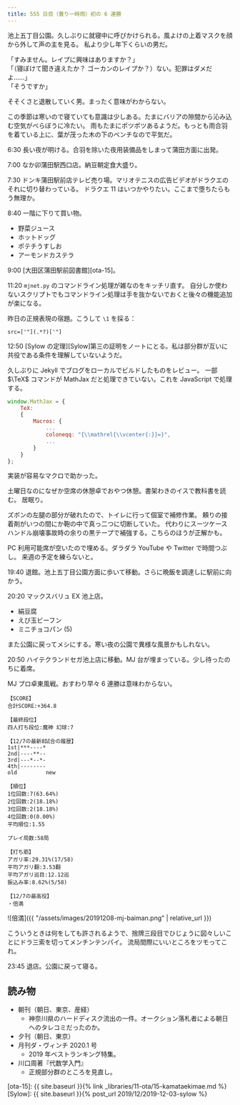 ```yaml
---
title: 555 日目（曇り一時雨）初の 6 連勝
---
```


池上五丁目公園。久しぶりに就寝中に呼びかけられる。風よけの上着マスクを顔から外して声の主を見る。
私より少し年下くらいの男だ。

「すみません。レイプに興味はありますか？」<br/>
「（寝ぼけて聞き違えたか？ ゴーカンのレイプか？）ない。犯罪はダメだよ……」<br/>
「そうですか」

そそくさと退散していく男。まったく意味がわからない。

この季節は寒いので寝ていても意識は少しある。たまにバリアの隙間から沁み込む空気がべらぼうに冷たい。
雨もたまにポツポツあるようだ。もっとも雨合羽を着ている上に、葉が茂った木の下のベンチなので平気だ。

6:30 長い夜が明ける。合羽を除いた夜用装備品をしまって蒲田方面に出発。

7:00 なか卯蒲田駅西口店。納豆朝定食大盛り。

7:30 ドンキ蒲田駅前店テレビ売り場。マリオテニスの広告ビデオがドラクエのそれに切り替わっている。
ドラクエ 11 はいつかやりたい。ここまで堕ちたらもう無理か。

8:40 一階に下りて買い物。

* 野菜ジュース
* ホットドッグ
* ポテチうすしお
* アーモンドカステラ

9:00 [大田区蒲田駅前図書館][ota-15]。

11:20 `mjnet.py` のコマンドライン処理が雑なのをキッチリ直す。
自分しか使わないスクリプトでもコマンドライン処理は手を抜かないでおくと後々の機能追加が楽になる。

昨日の正規表現の宿題。こうして `\1` を採る：

```regex
src=['"](.*?)['"]
```

12:50 [Sylow の定理][Sylow]第三の証明をノートにとる。私は部分群が互いに共役である条件を理解していないようだ。

久しぶりに Jekyll でブログをローカルでビルドしたものをレビュー。
一部 $\TeX$ コマンドが MathJax だと処理できていない。これを JavaScript で処理する。

```javascript
window.MathJax = {
    TeX:
    {
        Macros: {
            ...
            coloneqq: "{\\mathrel{\\vcenter{:}}=}",
            ...
        }
    }
};
```

実装が容易なマクロで助かった。

土曜日なのになぜか空席の休憩卓でおやつ休憩。書架わきのイスで教科書を読む。
居眠り。

ズボンの左腿の部分が破れたので、トイレに行って個室で補修作業。
頼りの接着剤がいつの間にか鞄の中で真っ二つに切断していた。
代わりにスーツケースハンドル崩壊事故時の余りの黒テープで補強する。こちらのほうが正解かも。

PC 利用可能席が空いたので埋める。ダラダラ YouTube や Twitter で時間つぶし。
来週の予定を練らないと。

19:40 退館。池上五丁目公園方面に歩いて移動。さらに晩飯を調達しに駅前に向かう。

20:20 マックスバリュ EX 池上店。

* 絹豆腐
* えび玉ビーフン
* ミニチョコパン (5)

また公園に戻ってメシにする。寒い夜の公園で異様な風景かもしれない。

20:50 ハイテクランドセガ池上店に移動。MJ 台が埋まっている。少し待ったのちに着席。

MJ プロ卓東風戦。おすわり早々 6 連勝は意味わからない。

```text
【SCORE】
合計SCORE:+364.8

【最終段位】
四人打ち段位:魔神 幻球:7

【12/7の最新8試合の履歴】
1st|***----*
2nd|----**--
3rd|---*--*-
4th|--------
old         new

【順位】
1位回数:7(63.64%)
2位回数:2(18.18%)
3位回数:2(18.18%)
4位回数:0(0.00%)
平均順位:1.55

プレイ局数:58局

【打ち筋】
アガリ率:29.31%(17/58)
平均アガリ翻:3.53翻
平均アガリ巡目:12.12巡
振込み率:8.62%(5/58)

【12/7の最高役】
・倍満
```

![倍満]({{ "/assets/images/20191208-mj-baiman.png" | relative_url }})

こういうときは何をしても許されるようで、捨牌三段目でひじょうに図々しいことにドラ三索を切ってメンチンテンパイ。
流局間際にいいところをツモってこれ。

23:45 退店。公園に戻って寝る。

## 読み物

* 朝刊（朝日、東京、産経）
  * 神奈川県のハードディスク流出の一件。オークション落札者による朝日へのタレコミだったのか。
* 夕刊（朝日、東京）
* 月刊ダ・ヴィンチ 2020.1 号
  * 2019 年ベストランキング特集。
* 川口周著『代数学入門』
  * 正規部分群のところを見直し。

[ota-15]: {{ site.baseurl }}{% link _libraries/11-ota/15-kamataekimae.md %}
[Sylow]: {{ site.baseurl }}{% post_url 2019/12/2019-12-03-sylow %}
